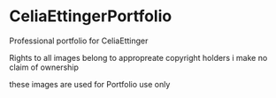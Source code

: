 # CeliaEttingerPortfolio
Professional portfolio for CeliaEttinger

Rights to all images belong to appropreate copyright holders
i make no claim of ownership 

these images are used for Portfolio use only
